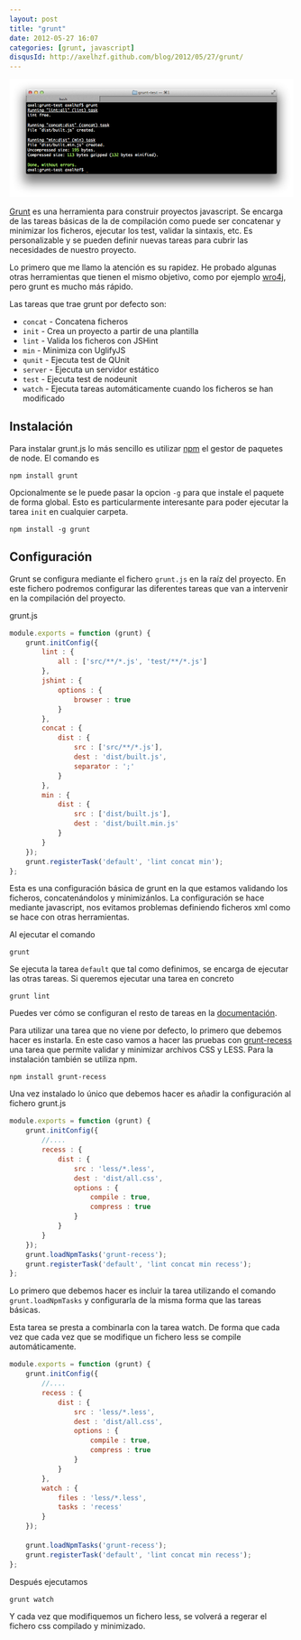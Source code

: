 ```yaml
---
layout: post
title: "grunt"
date: 2012-05-27 16:07
categories: [grunt, javascript]
disqusId: http://axelhzf.github.com/blog/2012/05/27/grunt/
---
```


![grunt](/images/posts/grunt.png)

[Grunt](https://github.com/cowboy/grunt) es una herramienta para construir proyectos javascript. Se encarga de las tareas básicas de la de compilación como puede ser concatenar y minimizar los ficheros, ejecutar los test, validar la sintaxis, etc. Es personalizable y se pueden definir nuevas tareas para cubrir las necesidades de nuestro proyecto.

Lo primero que me llamo la atención es su rapidez. He probado algunas otras herramientas que tienen el mismo objetivo, como por ejemplo [wro4j](http://code.google.com/p/wro4j/), pero grunt es mucho más rápido.

Las tareas que trae grunt por defecto son:

* `concat` - Concatena ficheros
* `init` - Crea un proyecto a partir de una plantilla
* `lint` - Valida los ficheros con JSHint
* `min` - Minimiza con UglifyJS
* `qunit` - Ejecuta test de QUnit
* `server` - Ejecuta un servidor estático
* `test` - Ejecuta test de nodeunit
* `watch` - Ejecuta tareas automáticamente cuando los ficheros se han modificado

## Instalación

Para instalar grunt.js lo más sencillo es utilizar [npm](http://npmjs.org/) el gestor de paquetes de node. El comando es

	npm install grunt	

Opcionalmente se le puede pasar la opcion `-g` para que instale el paquete de forma global. Esto es particularmente interesante para poder ejecutar la tarea `init` en cualquier carpeta.

	npm install -g grunt

## Configuración

Grunt se configura mediante el fichero `grunt.js` en la raíz del proyecto. En este fichero podremos configurar las diferentes tareas que van a intervenir en la compilación del proyecto.


grunt.js
```javascript
module.exports = function (grunt) {
    grunt.initConfig({
        lint : {
            all : ['src/**/*.js', 'test/**/*.js']
        },
        jshint : {
            options : {
                browser : true
            }
        },
        concat : {
            dist : {
                src : ['src/**/*.js'],
                dest : 'dist/built.js',
                separator : ';'
            }
        },
        min : {
            dist : {
                src : ['dist/built.js'],
                dest : 'dist/built.min.js'
            }
        }
    });
    grunt.registerTask('default', 'lint concat min');
};
```

Esta es una configuración básica de grunt en la que estamos validando los ficheros, concatenándolos y minimizánlos. La configuración se hace mediante javascript, nos evitamos problemas definiendo ficheros xml como se hace con otras herramientas.

Al ejecutar el comando

	grunt

Se ejecuta la tarea `default` que tal como definimos, se encarga de ejecutar las otras tareas. Si queremos ejecutar una tarea en concreto

	grunt lint

Puedes ver cómo se configuran el resto de tareas en la [documentación](https://github.com/cowboy/grunt/tree/master/docs).

Para utilizar una tarea que no viene por defecto, lo primero que debemos hacer es instarla. En este caso vamos a hacer las pruebas con [grunt-recess](https://github.com/sindresorhus/grunt-recess) una tarea que permite validar y minimizar archivos CSS y LESS. Para la instalación también se utiliza npm.

	npm install grunt-recess

Una vez instalado lo único que debemos hacer es añadir la configuración al fichero grunt.js

```javascript
module.exports = function (grunt) {
    grunt.initConfig({
        //....
        recess : {
            dist : {
                src : 'less/*.less',
                dest : 'dist/all.css',
                options : {
                    compile : true,
                    compress : true
                }
            }
        }
    });
    grunt.loadNpmTasks('grunt-recess');
    grunt.registerTask('default', 'lint concat min recess');
};
```

Lo primero que debemos hacer es incluir la tarea utilizando el comando `grunt.loadNpmTasks` y configurarla de la misma forma que las tareas básicas.

Esta tarea se presta a combinarla con la tarea watch. De forma que cada vez que cada vez que se modifique un fichero less se compile automáticamente.

```javascript
module.exports = function (grunt) {
    grunt.initConfig({
        //....
        recess : {
            dist : {
                src : 'less/*.less',
                dest : 'dist/all.css',
                options : {
                    compile : true,
                    compress : true
                }
            }
        },
        watch : {
            files : 'less/*.less',
            tasks : 'recess'
        }
    });

    grunt.loadNpmTasks('grunt-recess');
    grunt.registerTask('default', 'lint concat min recess');
};
```

Después ejecutamos

	grunt watch

Y cada vez que modifiquemos un fichero less, se volverá a regerar el fichero css compilado y minimizado.		